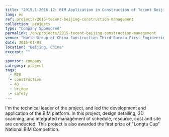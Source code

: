 ```yaml
---
title: "2015.1-2016.12: BIM Application in Construction of Tecent Beijing Headquaters"
lang: en
ref: projects/2015-tecent-beijing-construction-management
collection: projects
type: "Company Sponsored"
permalink: /en/projects/2015-tecent-beijing-construction-management
venue: "North Group of China Construction Third Bureau First Engineering Co., Ltd."
date: 2015-01-01
location: "Beijing, China"
excerpt: ""

sponsor: company
category: project
tags: 
  - BIM
  - construction
  - 4D
  - bridge
  - safety
---
```


I'm  the technical leader of the project, and led the development and application of the BIM platform. In this project, design detailing, 3D scanning, and integrated management of schedule, resource, cost and site are conducted. This project is also awarded the first prize of "Longtu Cup" National BIM Competition.